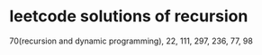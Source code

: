 # leetcode solutions of recursion 
70(recursion and dynamic programming), 22, 111, 297, 236, 77, 98 
